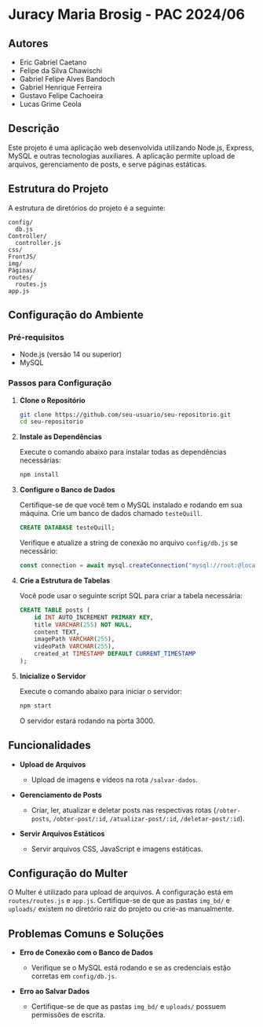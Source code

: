 
# Juracy Maria Brosig - PAC 2024/06

## Autores
- Eric Gabriel Caetano
- Felipe da Silva Chawischi
- Gabriel Felipe Alves Bandoch
- Gabriel Henrique Ferreira
- Gustavo Felipe Cachoeira
- Lucas Grime Ceola


## Descrição
Este projeto é uma aplicação web desenvolvida utilizando Node.js, Express, MySQL e outras tecnologias auxiliares. A aplicação permite upload de arquivos, gerenciamento de posts, e serve páginas estáticas. 

## Estrutura do Projeto
A estrutura de diretórios do projeto é a seguinte:

```
config/
  db.js
Controller/
  controller.js
css/
FrontJS/
img/
Páginas/
routes/
  routes.js
app.js
```

## Configuração do Ambiente

### Pré-requisitos
- Node.js (versão 14 ou superior)
- MySQL

### Passos para Configuração

1. **Clone o Repositório**
   
   ```bash
   git clone https://github.com/seu-usuario/seu-repositorio.git
   cd seu-repositorio
   ```

2. **Instale as Dependências**

   Execute o comando abaixo para instalar todas as dependências necessárias:

   ```bash
   npm install
   ```

3. **Configure o Banco de Dados**

   Certifique-se de que você tem o MySQL instalado e rodando em sua máquina. Crie um banco de dados chamado `testeQuill`.

   ```sql
   CREATE DATABASE testeQuill;
   ```

   Verifique e atualize a string de conexão no arquivo `config/db.js` se necessário:

   ```js
   const connection = await mysql.createConnection("mysql://root:@localhost:3306/testeQuill");
   ```

4. **Crie a Estrutura de Tabelas**

   Você pode usar o seguinte script SQL para criar a tabela necessária:

   ```sql
   CREATE TABLE posts (
       id INT AUTO_INCREMENT PRIMARY KEY,
       title VARCHAR(255) NOT NULL,
       content TEXT,
       imagePath VARCHAR(255),
       videoPath VARCHAR(255),
       created_at TIMESTAMP DEFAULT CURRENT_TIMESTAMP
   );
   ```

5. **Inicialize o Servidor**

   Execute o comando abaixo para iniciar o servidor:

   ```bash
   npm start
   ```

   O servidor estará rodando na porta 3000.

## Funcionalidades

- **Upload de Arquivos**
  - Upload de imagens e vídeos na rota `/salvar-dados`.

- **Gerenciamento de Posts**
  - Criar, ler, atualizar e deletar posts nas respectivas rotas (`/obter-posts`, `/obter-post/:id`, `/atualizar-post/:id`, `/deletar-post/:id`).

- **Servir Arquivos Estáticos**
  - Servir arquivos CSS, JavaScript e imagens estáticas.


## Configuração do Multer

O Multer é utilizado para upload de arquivos. A configuração está em `routes/routes.js` e `app.js`. Certifique-se de que as pastas `img_bd/` e `uploads/` existem no diretório raiz do projeto ou crie-as manualmente.

## Problemas Comuns e Soluções

- **Erro de Conexão com o Banco de Dados**
  - Verifique se o MySQL está rodando e se as credenciais estão corretas em `config/db.js`.

- **Erro ao Salvar Dados**
  - Certifique-se de que as pastas `img_bd/` e `uploads/` possuem permissões de escrita.
